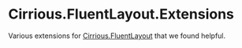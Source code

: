 # Cirrious.FluentLayout.Extensions

Various extensions for [Cirrious.FluentLayout](https://github.com/FluentLayout/Cirrious.FluentLayout) that we found helpful.
